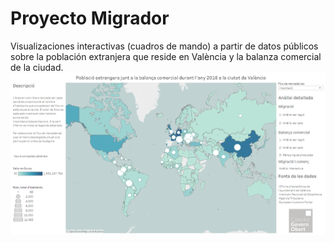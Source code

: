 # Proyecto Migrador
Visualizaciones interactivas (cuadros de mando) a partir de datos públicos sobre la población extranjera que reside en València y la balanza comercial de la ciudad.
![Imagen de la página principal del cuadro de mando.](https://github.com/areahackerscivics/Migrador/blob/master/Portada.png)
